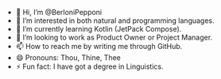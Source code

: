 - 👋 Hi, I’m @BerloniPepponi
- 👀 I’m interested in both natural and programming languages.
- 🌱 I’m currently learning Kotlin (JetPack Compose).
- 💞️ I’m looking to work as Product Owner or Project Manager.
- 📫 How to reach me by writing me through GitHub.
- 😄 Pronouns: Thou, Thine, Thee
- ⚡ Fun fact: I have got a degree in Linguistics.
